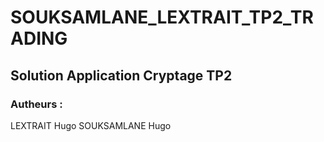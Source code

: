 # SOUKSAMLANE_LEXTRAIT_TP2_TRADING

## Solution Application Cryptage TP2

### Autheurs :

LEXTRAIT Hugo
SOUKSAMLANE Hugo


 
